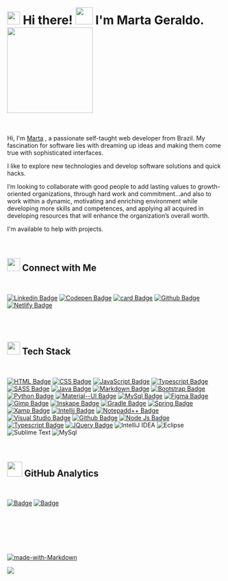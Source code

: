 

# <img src="https://github.com/martageraldo/certificados/blob/main/certificados/logomgg/LOGOmggcode100.png" width="30"> **Hi there!** <img src="https://github.com/martageraldo/certificados/blob/main/certificados/logomgg/Hi.gif" width="40"> **I'm Marta Geraldo.**                         <img  src="https://media.giphy.com/media/L1R1tvI9svkIWwpVYr/giphy.gif" width="200">
<br>

 

<p> Hi, I'm <a href="https://martageraldo.netlify.app/" target="_blank">Marta<a/> , a passionate self-taught web developer from Brazil. My fascination for software lies with dreaming up ideas and making them come true with sophisticated interfaces.</p>
<p>I like to explore new technologies and develop software solutions and quick hacks.</p>
<p> I’m looking to collaborate with good people to add lasting values to growth-oriented organizations, through hard work and commitment...and also to work within a dynamic, motivating and enriching environment while developing more skills and competences, and applying all acquired in developing resources that will enhance the organization’s overall worth.</p>
<p> I'm available to help with projects.</p> 

<br>

<!--
 ## <img src="https://github.com/martageraldo/certificados/blob/main/certificados/logomgg/FOLLOW.png" width="30"> Connect with Me  
 <br>

[![Linkedin Badge](https://img.shields.io/badge/-LinkedIn-blue?style=flat-square&logo=Linkedin&logoColor=white&link=https://www.linkedin.com/in/marta-geraldo)](https://www.linkedin.com/in/marta-geraldo)
[![Netlify Badge](https://img.shields.io/badge/Netlify-37aeba?style=flat-square&logo=Netlify&logoColor=white&link=https://martageraldo.netlify.app/)](https://martageraldo.netlify.app/)
[![Codepen Badge](https://img.shields.io/badge/-Codepen-black?style=flat-square&logo=Codepen&logoColor=white&link=https://codepen.io/martageraldo)](https://codepen.io/martageraldo)
[![card Badge](https://img.shields.io/badge/-Microsoft_Outlook-0078D4??style=flat-square&logo=microsoft-outlook&logoColor=white&link=mailto:mggeraldo@hotmail.com)](mailto:mggeraldo@hotmail.com)  -->

## <img src="https://github.com/martageraldo/certificados/blob/main/certificados/logomgg/FOLLOW.png" width="30"> Connect with Me
<br>

[![Linkedin Badge](https://img.shields.io/badge/-LinkedIn-blue?style=social-square&logo=Linkedin&logoColor=white&link=https://www.linkedin.com/in/marta-geraldo/)](https://www.linkedin.com/in/marta-geraldo/)
[![Codepen Badge](https://img.shields.io/badge/-Codepen-black?style=social-square&logo=Codepen&logoColor=white&link=https://codepen.io/martageraldo)](https://codepen.io/martageraldo)
[![card Badge](https://img.shields.io/badge/ProtonMail-8B89CC?style=social-square&logo=protonmail&logoColor=white)](mailto:mggeraldo@protonmail.com)
[![Github Badge](https://img.shields.io/badge/-Github-000?style=social-square&logo=Github&logoColor=white&link=https://github.com/martageraldo)](https://github.com/martageraldo)
[![Netlify Badge](https://img.shields.io/badge/-Netlify-00C7B7?style=social-square&logo=netlify&logoColor=white)](https://martageraldo.netlify.app/)


<br> <br>

## <img src="https://github.com/martageraldo/certificados/blob/main/certificados/logomgg/lista.png" width="30"> Tech Stack  
<br>

[![HTML Badge](https://img.shields.io/badge/HTML5-E34F26?style=social-square&logo=html5&logoColor=white)]() 
[![CSS Badge](https://img.shields.io/badge/CSS3-1572B6?style=social-square&logo=css3&logoColor=white)]() 
[![JavaScript Badge](https://img.shields.io/badge/JavaScript-F7DF1E?style=social-square&logo=javascript&logoColor=black)]()
[![Typescript Badge](https://img.shields.io/badge/TypeScript-007ACC?style=social-square&logo=typescript&logoColor=white)]()
[![SASS Badge](https://img.shields.io/badge/Sass-CC6699?style=social-square&logo=sass&logoColor=white)]()
[![Java Badge](https://img.shields.io/badge/Java-f90404?style=social-square&logo=java&logoColor=white)]()
[![Markdown Badge](https://img.shields.io/badge/Markdown-000000?style=social-square&logo=markdown&logoColor=white)]()
[![Bootstrap Badge](https://img.shields.io/badge/Bootstrap-563D7C?style=social-square&logo=bootstrap&logoColor=white)]()
[![Python Badge](https://img.shields.io/badge/Python-14354C?style=social-square&logo=python&logoColor=white)]()
[![Material--UI Badge](https://img.shields.io/badge/Material--UI-0081CB?style=social-square&logo=material-ui&logoColor=white)]()
[![MySql Badge](https://img.shields.io/badge/MySQL-00000F?style=social-square&logo=mysql&logoColor=white)]()
[![Figma Badge](https://img.shields.io/badge/Figma-F24E1E?style=social-square&logo=figma&logoColor=white)]() 
[![Gimp Badge](https://img.shields.io/badge/gimp-5C5543?style=social-square&logo=gimp&logoColor=white)]()
[![Inskape Badge](https://img.shields.io/badge/Inkscape-000000?style=social-square&logo=Inkscape&logoColor=white)]()
[![Gradle Badge](https://img.shields.io/badge/gradle-02303A?style=social-square&logo=gradle&logoColor=white)]()
[![Spring Badge](https://img.shields.io/badge/Spring-6DB33F?style=social-square&logo=spring&logoColor=white)]()
[![Xamp Badge](https://img.shields.io/badge/Xampp-F37623?style=social-square&logo=xampp&logoColor=white)]()
[![Intellij Badge](https://img.shields.io/badge/IntelliJIDEA-000000.svg?style=social-square&logo=intellij-idea&logoColor=white)]()
[![Notepadd++ Badge](https://img.shields.io/badge/Notepad++-90E59A.svg?style=social-square&logo=notepad%2B%2B&logoColor=black)]()
[![Visual Studio Badge](https://img.shields.io/badge/Visual_Studio_Code-0078D4?style=social-square&logo=visual%20studio%20code&logoColor=white)]()
[![Github Badge](https://img.shields.io/badge/GitHub-100000?style=social-square&logo=github&logoColor=white)]()
[![Node Js Badge](https://img.shields.io/badge/Node.js-43853D?style=social-square&logo=node.js&logoColor=white)]()
[![Typescript Badge](https://img.shields.io/badge/TypeScript-007ACC?style=social-square&logo=typescript&logoColor=white)]()
[![JQuery Badge](https://img.shields.io/badge/jQuery-0769AD?style=style=social-square&logo=jquery&logoColor=white)]()
![IntelliJ IDEA](https://img.shields.io/badge/IntelliJIDEA-CF96FD.svg?style=social-square&logo=intellij-idea&logoColor=black)
![Eclipse](https://img.shields.io/badge/Eclipse-FE7A16.svg?style=social-square&logo=Eclipse&logoColor=white)
![Sublime Text](https://img.shields.io/badge/sublime_text-%23575757.svg?style=social-square&logo=sublime-text&logoColor=important)
![MySql](https://img.shields.io/badge/MySQL-0078D4?style=social-square&logo=mysql&logoColor=white)


<br>



## <img src="https://github.com/martageraldo/certificados/blob/main/certificados/logomgg/metrics.png" width="35"> GitHub Analytics 
<br>

[![ Badge](https://github-readme-stats.vercel.app/api?username=martageraldo&show_icons=true&include_all_commits=true&count_private=true&theme=blue-green)]() 
[![ Badge](https://github-readme-stats.vercel.app/api/top-langs/?username=martageraldo&include_all_langs=true&theme=blue-green)]()


<br><br>

<br><br>

[![made-with-Markdown](https://img.shields.io/badge/Made%20with-Markdown-0078D4.svg)](http://commonmark.org)
<br>

![](https://visitor-badge.glitch.me/badge?page_id=martageraldo.martageraldo)

<br>



<!--
<div>
<a href="https://github.com/martageraldo">
<img height="180em" src="https://github-readme-stats.vercel.app/api/top-langs/?username=martageraldo&layout=compact&langs_count=7&theme=dracula"/>
<img height="180em" src="https://github-readme-stats.vercel.app/api?username=martageraldo&show_icons=true&theme=dracula&include_all_commits=true&count_private=true"/>
</div>
-->



<!--
**martageraldo/martageraldo** is a ✨ _special_ ✨ repository because its `README.md` (this file) appears on your GitHub profile.

Here are some ideas to get you started:

- 🔭 I’m currently working on ...
- 🌱 I’m currently learning ...
- 👯 I’m looking to collaborate on ...
- 🤔 I’m looking for help with ...
- 💬 Ask me about ...
- 📫 How to reach me: ...
- 😄 Pronouns: ...
- ⚡ Fun fact: ...
-->


